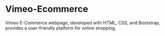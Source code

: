 # Vimeo-Ecommerce
Vimeo E-Commerce webpage, developed with HTML, CSS, and Bootstrap, provides a user-friendly platform for online shopping.
